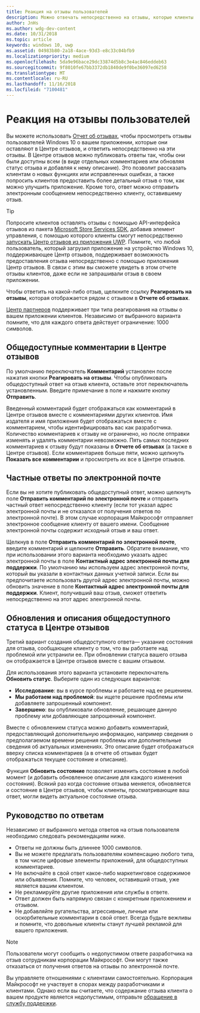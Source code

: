 ```yaml
---
title: Реакция на отзывы пользователей
description: Можно отвечать непосредственно на отзывы, которые клиенты оставляют в Центре отзывов.
author: JnHs
ms.author: wdg-dev-content
ms.date: 10/31/2018
ms.topic: article
keywords: windows 10, uwp
ms.assetid: 04983b80-2a18-4ace-93d3-e8c33c04bfb9
ms.localizationpriority: medium
ms.openlocfilehash: 5da9e96bace29dc33874d5b8c3e4ac846eddeb63
ms.sourcegitcommit: 9f8010fe67bb3372db1840de9f0be36097ed6258
ms.translationtype: MT
ms.contentlocale: ru-RU
ms.lasthandoff: 11/16/2018
ms.locfileid: "7100481"
---
```

# <a name="respond-to-customer-feedback"></a>Реакция на отзывы пользователей

Вы можете использовать [Отчет об отзывах](feedback-report.md), чтобы просмотреть отзывы пользователей Windows 10 о вашем приложении, которые они оставляют в Центре отзывов, и ответить непосредственно на эти отзывы. В Центре отзывов можно публиковать ответы так, чтобы они были доступны всем (в виде отдельных комментариев или обновляя статус отзыва и добавляя к нему описание). Это позволит рассказать клиентам о новых функциях или исправленных ошибках, а также попросить клиентов предоставить более детальный отзыв о том, как можно улучшить приложение. Кроме того, ответ можно отправить электронным сообщением непосредственно клиенту, оставившему отзыв.

> [!TIP]
> Попросите клиентов оставлять отзывы с помощью API-интерфейса отзывов из пакета [Microsoft Store Services SDK](http://aka.ms/store-em-sdk), добавив элемент управления, с помощью которого клиенты смогут непосредственно [запускать Центр отзывов из приложения UWP](../monetize/launch-feedback-hub-from-your-app.md). Помните, что любой пользователь, который загрузил приложение на устройство Windows 10, поддерживающее Центр отзывов, поддерживает возможность предоставления отзыва непосредственно с помощью приложения Центр отзывов. В связи с этим вы сможете увидеть в этом отчете отзывы клиентов, даже если не запрашивали отзыв в своем приложении.

Чтобы ответить на какой-либо отзыв, щелкните ссылку **Реагировать на отзывы**, которая отображается рядом с отзывом в **Отчете об отзывах**.

[Центр партнеров](https://partner.microsoft.com/dashboard) поддерживает три типа реагирования на отзывы о вашем приложении клиентов. Независимо от выбранного варианта помните, что для каждого ответа действует ограничение: 1000 символов.

## <a name="public-comments-in-feedback-hub"></a>Общедоступные комментарии в Центре отзывов

По умолчанию переключатель **Комментарий** установлен после нажатия кнопки **Реагировать на отзывы**. Чтобы опубликовать общедоступный ответ на отзыв клиента, оставьте этот переключатель установленным. Введите примечание в поле и нажмите кнопку **Отправить**.

Введенный комментарий будет отображаться как комментарий в Центре отзывов вместе с комментариями других клиентов. Имя издателя и имя приложения будет отображаться вместе с комментарием, чтобы идентифицировать вас как разработчика. Количество комментариев к отзыву не ограничено, но после отправки изменять и удалять комментарии невозможно. Пять самых последних комментариев к отзыву будут показаны в **Отчете об отзывах** (а также в Центре отзывов). Если комментариев больше пяти, можно щелкнуть **Показать все комментарии** и просмотреть их все в Центре отзывов.


## <a name="private-responses-via-email"></a>Частные ответы по электронной почте

Если вы не хотите публиковать общедоступный ответ, можно щелкнуть поле **Отправить комментарий по электронной почте** и отправить частный ответ непосредственно клиенту (если тот указал адрес электронной почты и не отказался от получения ответов по электронной почте). В этом случае корпорация Майкрософт отправляет электронное сообщение клиенту от вашего имени. Сообщение электронной почты содержит исходный отзыв и ваш ответ.

Щелкнув в поле **Отправить комментарий по электронной почте**, введите комментарий и щелкните **Отправить**. Обратите внимание, что при использовании этого варианта необходимо указать адрес электронной почты в поле **Контактный адрес электронной почты для поддержки**. По умолчанию мы используем адрес электронной почты, который вы указали в контактных данных учетной записи. Если вы предпочитаете использовать другой адрес электронной почты, можно обновить значение в поле **Контактный адрес электронной почты для поддержки**. Клиент, получивший ваш отзыв, сможет ответить непосредственно на этот адрес электронной почты.


## <a name="public-status-updates-and-descriptions-in-feedback-hub"></a>Обновления и описания общедоступного статуса в Центре отзывов

Третий вариант создания общедоступного ответа— указание состояния для отзыва, сообщающее клиенту о том, что вы работаете над проблемой или устранили ее. При обновлении статуса вашего отзыва он отображается в Центре отзывов вместе с вашим отзывом.

Для использования этого варианта установите переключатель **Обновить статус**. Выберите один из следующих вариантов:

- **Исследование**: вы в курсе проблемы и работаете над ее решением.
- **Мы работаем над проблемой**: вы ищете решение проблемы или добавляете запрошенный компонент.
- **Завершено**: вы опубликовали обновление, решающее данную проблему или добавляющее запрошенный компонент.

Вместе с обновлением статуса можно добавить комментарий, предоставляющий дополнительную информацию, например сведения о предполагаемом времени решения проблемы или дополнительные сведения об актуальных изменениях. Это описание будет отображаться вверху списка комментариев (а в отчете об отзывах будет отображаться текущее состояние и описание).

Функция **Обновить состояние** позволяет изменить состояние в любой момент (и добавить обновленное описание для каждого изменения состояния). Всякий раз когда состояние отзыва меняется, обновляется и состояние в Центре отзывов, чтобы клиенты, просматривающие ваш ответ, могли видеть актуальное состояние отзыва.


## <a name="guidelines-for-responses"></a>Руководство по ответам

Независимо от выбранного метода ответов на отзыв пользователя необходимо следовать рекомендациям ниже.
- Ответы не должны быть длиннее 1000 символов.
- Вы не можете предлагать пользователям компенсацию любого типа, в том числе цифровые элементы приложений, для общедоступных комментариев.
- Не включайте в свой ответ какое-либо маркетинговое содержимое или объявления. Помните, что человек, оставивший отзыв, уже является вашим клиентом.
- Не рекламируйте другие приложения или службы в ответе.
- Ответ должен быть напрямую связан с конкретным приложением и отзывом.
- Не добавляйте ругательства, агрессивные, личные или оскорбительные комментарии в свой ответ. Всегда будьте вежливы и помните, что довольные клиенты станут лучшей рекламой для вашего приложения.

> [!NOTE]
> Пользователи могут сообщить о недопустимом ответе разработчика на отзыв сотрудникам корпорации Майкрософт. Они могут также отказаться от получения ответов на отзывы по электронной почте.

Вы управляете отношениями с клиентами самостоятельно. Корпорация Майкрософт не участвует в спорах между разработчиками и клиентами. Однако если вы считаете, что содержание отзыва клиента о вашем продукте является недопустимым, отправьте [обращение в службу поддержки](http://go.microsoft.com/fwlink/p/?LinkID=401178).
